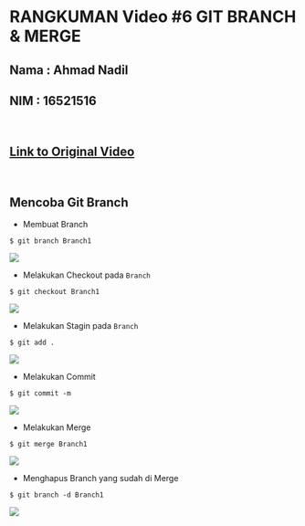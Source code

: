 # RANGKUMAN Video #6 GIT BRANCH & MERGE

## Nama : Ahmad Nadil
## NIM  : 16521516

<p>&nbsp;</p>

## [Link to Original Video](https://www.youtube.com/watch?v=EGl7KxVOyNs&list=PPSV)

<p>&nbsp;</p>

## Mencoba Git Branch
- Membuat Branch
```
$ git branch Branch1
```

![](https://cdn.discordapp.com/attachments/940989834779037716/941380061175623750/unknown.png)

- Melakukan Checkout pada `Branch`

```
$ git checkout Branch1
```

![](https://cdn.discordapp.com/attachments/940989834779037716/941380430916120596/unknown.png)

- Melakukan Stagin pada `Branch`
```
$ git add .
```

![](https://cdn.discordapp.com/attachments/940989834779037716/941381176864702594/unknown.png)

- Melakukan Commit
```
$ git commit -m
```

![](https://cdn.discordapp.com/attachments/940989834779037716/941381491169058846/unknown.png)

- Melakukan Merge
```
$ git merge Branch1
```

![](https://cdn.discordapp.com/attachments/940989834779037716/941382153583853618/unknown.png)

- Menghapus Branch yang sudah di Merge

```
$ git branch -d Branch1
```

![](https://cdn.discordapp.com/attachments/940989834779037716/941382644099338411/unknown.png)
